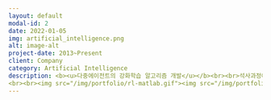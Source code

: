 ```yaml
---
layout: default
modal-id: 2
date: 2022-01-05
img: artificial_intelligence.png
alt: image-alt
project-date: 2013~Present
client: Company
category: Artificial Intelligence
description: <b><u>다중에이전트의 강화학습 알고리즘 개발</u></b><br><br>석사과정에서 강화학습 제어이론에 대해서 연구하였습니다. Single-agent에 대한 수렴성이 증명된 Q-learning 알고리즘을 Multi-agent 조건의 강화학습 알고리즘으로 확장하였고, 해당 알고리즘이 최적의 솔루션에 수렴한다는 내용을 수학적으로 증명하여 논문을 출간하였습니다. <br><br>뿐만 아니라, 두 대의 로봇이 거리를 유지하며 Goal 지점까지 이동하는 실험을 통해서, 제안한 Multiagent Q-learning 알고리즘이 성공적으로 동작하는 것을 확인하였습니다.<br><br>• 개발언어<br>Visual Studio 2005 C/C++, MFC, Pioneer Robot SDK, OpenCV, Ultrasonic Satellite, MATLAB<br><br><center>![image](https://user-images.githubusercontent.com/18140805/149155700-c76a46d0-0d4f-4a62-91b0-27d2eda052d6.png)
<br><br><img src="/img/portfolio/rl-matlab.gif"><img src="/img/portfolio/rl-exp.gif"></center><br><br><b><u>NUKEYMED - 백내장 사진을 구분하기 위한 CNN 개발</u></b><br><br>삼성병원 해커톤에서는 백내장을 구분하기 위한 진단 기능을 제안하였습니다. 당시 삼성병원의 데이터를 쓸 수 있다는 장점을 활용하여, CNN 네트워크를 기반으로 regression 형태로 결과값을 출력하여 백내장이 맞는지/아닌지를 추정하는 딥러닝 알고리즘과 이를 확인하기 위한 WPF 기반의 UI를 개발하였습니다. 결과적으로 80%의 확률로 안저 이미지의 백내장 발생여부를 예측할 수 있었습니다.<br><br><b><u>Deep Learning 어플리케이션 개발</u></b><br><br>현재 직장에서는 Yolo를 이용한 Object detection, 3D U-net을 이용한 Semantic segmentation과 CycleGAN을 이용한 Style Transfer에 대한 연구를 진행중에 있습니다. 뿐만 아니라, OpenVINO와 TensorRT를 이용한 제품을 위한 Inference까지 가능도 함께 사용하고 있습니다.
---
```

